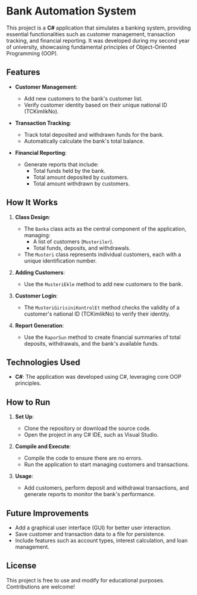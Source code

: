 # Bank Automation System

This project is a **C#** application that simulates a banking system, providing essential functionalities such as customer management, transaction tracking, and financial reporting. It was developed during my second year of university, showcasing fundamental principles of Object-Oriented Programming (OOP).

## Features

- **Customer Management**:
  - Add new customers to the bank's customer list.
  - Verify customer identity based on their unique national ID (TCKimlikNo).

- **Transaction Tracking**:
  - Track total deposited and withdrawn funds for the bank.
  - Automatically calculate the bank's total balance.

- **Financial Reporting**:
  - Generate reports that include:
    - Total funds held by the bank.
    - Total amount deposited by customers.
    - Total amount withdrawn by customers.

## How It Works

1. **Class Design**:
   - The `Banka` class acts as the central component of the application, managing:
     - A list of customers (`Musteriler`).
     - Total funds, deposits, and withdrawals.
   - The `Musteri` class represents individual customers, each with a unique identification number.

2. **Adding Customers**:
   - Use the `MusteriEkle` method to add new customers to the bank.

3. **Customer Login**:
   - The `MusteriGirisiniKontrolEt` method checks the validity of a customer's national ID (TCKimlikNo) to verify their identity.

4. **Report Generation**:
   - Use the `RaporSun` method to create financial summaries of total deposits, withdrawals, and the bank's available funds.

## Technologies Used

- **C#**: The application was developed using C#, leveraging core OOP principles.

## How to Run

1. **Set Up**:
   - Clone the repository or download the source code.
   - Open the project in any C# IDE, such as Visual Studio.

2. **Compile and Execute**:
   - Compile the code to ensure there are no errors.
   - Run the application to start managing customers and transactions.

3. **Usage**:
   - Add customers, perform deposit and withdrawal transactions, and generate reports to monitor the bank's performance.

## Future Improvements

- Add a graphical user interface (GUI) for better user interaction.
- Save customer and transaction data to a file for persistence.
- Include features such as account types, interest calculation, and loan management.

## License

This project is free to use and modify for educational purposes. Contributions are welcome!
